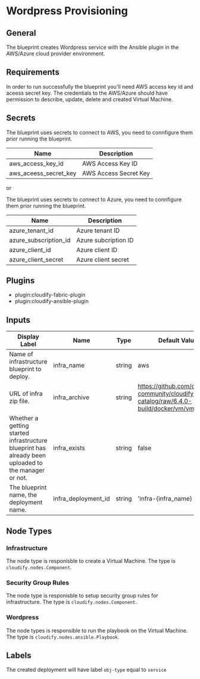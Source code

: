 # Wordpress Provisioning

## General

The blueprint creates Wordpress service with the Ansible plugin in the AWS/Azure cloud provider environment.

## Requirements

In order to run successfully the blueprint you'll need AWS access key id and aceess secret key. The credentials to the AWS/Azure should have permission to describe, update, delete and created Virtual Machine.

## Secrets

The blueprint uses secrets to connect to AWS, you need to connfigure them prior running the blueprint.

| Name                  | Description           |
| --------------------- | --------------------- |
| aws_access_key_id     | AWS Access Key ID     |
| aws_aceess_secret_key | AWS Access Secret Key |

or 

The blueprint uses secrets to connect to Azure, you need to connfigure them prior running the blueprint.

| Name                  | Description                                                                        |
| --------------------- | ---------------------------------------------------------------------------------- |
| azure_tenant_id       | Azure tenant ID                                                                    |
| azure_subscription_id | Azure subcription ID                                                               |
| azure_client_id       | Azure client ID                                                                    |
| azure_client_secret   | Azure client secret                                                                |

## Plugins

  - plugin:cloudify-fabric-plugin
  - plugin:cloudify-ansible-plugin

## Inputs

| Display Label                                                                                      | Name                | Type   | Default Value       |
| --------------------------------------------------------------------------------------------------- | ------------------- | ------ | ------------------- |
| Name of infrastructure blueprint to deploy.                                                         | infra_name          | string | aws                 |
| URL of infra zip file.                                                                              | infra_archive       | string | https://github.com/cloudify-community/cloudify-catalog/raw/6.4.0-build/docker/vm/vm.zip         |
| Whether a getting started infrastructure blueprint has already been uploaded to the manager or not. | infra_exists        | string | false               |
| The blueprint name, the deployment name.                                                            | infra_deployment_id | string | 'infra-{infra_name} |


## Node Types

### Infrastructure
The node type is responisble to create a Virtual Machine.
The type is `cloudify.nodes.Component`. 

### Security Group Rules
The node type is responisble to setup security group rules for infrastructure.
The type is `cloudify.nodes.Component`. 

### Wordpress
The node types is responsible to run the playbook on the Virtual Machine.
The type is `cloudify.nodes.ansible.Playbook`. 

## Labels

The created deployment will have label `obj-type` equal to `service`